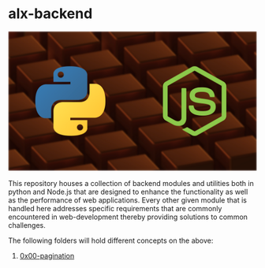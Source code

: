 # alx-backend

![alt text](image.png)

This repository houses a collection of backend modules and utilities both in python and Node.js that are designed to enhance the functionality as well as the performance of web applications. Every other given module that is handled here addresses specific requirements that are commonly encountered in web-development thereby providing solutions to common challenges. 

The following folders will hold different concepts on the above:

1. [0x00-pagination](0x00-pagination)
